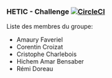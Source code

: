 ### HETIC - Challenge  [![CircleCI](https://circleci.com/gh/ayshiff/hetic-challenge.svg?style=svg)](https://circleci.com/gh/ayshiff/hetic-challenge)

Liste des membres du groupe:

- Amaury Faveriel
- Corentin Croizat
- Cristophe Charlebois
- Hichem Amar Bensaber
- Rémi Doreau
